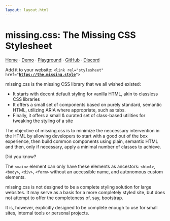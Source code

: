 ```yaml
---
layout: layout.html
---
```


<main>

<big-screen>
<div>

# <all-caps>missing<wbr>.css<v-h>:</v-h></all-caps> <sub-title>The Missing CSS Stylesheet</sub-title>

<nav>

[Home](/) &middot;
[Demo](/demos/) &middot;
[Playground](/playground/) &middot;
[GitHub](https://github.com/bigskysoftware/missing) &middot;
[Discord](https://htmx.org/discord)

</nav>

Add it to your website: <code>&lt;link rel="stylesheet" href="<strong>https://the.missing.style</strong>"></code>

</div>
</big-screen>

missing.css is the missing CSS library that we all wished existed:

  * It starts with decent default styling for vanilla HTML, akin to classless CSS libraries
  * It offers a small set of components based on purely standard, semantic HTML, utilizing ARIA where appropriate, such as tabs.
  * Finally, it offers a small & curated set of class-based utilities for tweaking the styling of a site

The objective of missing.css is to minimize the neccessary intervention in the HTML by allowing developers to
start with a good out of the box experience, then build common components using plain, semantic HTML and
then, only if necessary, apply a minimal number of classes to achieve.

<aside class="missing-card info">
<block-label>Did you know?</block-label>

The `<main>` element can only have these elements as ancestors:
`<html>`, `<body>`, `<div>`, `<form>` without an accessible name, and autonomous custom elements.

</aside>

missing.css is not designed to be a complete styling solution for large websites.  It may serve as a basis
for a more completely styled site, but does not attempt to offer the completeness of, say, bootstrap.

It is, however, explicitly designed to be complete enough to use for small sites, internal tools or
personal projects.

</main>

